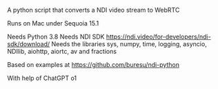 A python script that converts a NDI video stream to WebRTC

Runs on Mac under Sequoia 15.1

Needs Python 3.8
Needs NDI SDK https://ndi.video/for-developers/ndi-sdk/download/
Needs the libraries sys, numpy, time, logging, asyncio, NDIlib, aiohttp, aiortc, av and fractions

Based on examples at https://github.com/buresu/ndi-python

With help of ChatGPT o1
